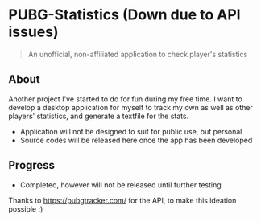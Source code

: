 # PUBG-Statistics (Down due to API issues)
> An unofficial, non-affiliated application to check player's statistics

## About
Another project I've started to do for fun during my free time. I want to develop a desktop application for myself to track my own
as well as other players' statistics, and generate a textfile for the stats.

* Application will not be designed to suit for public use, but personal
* Source codes will be released here once the app has been developed

## Progress
- Completed, however will not be released until further testing

Thanks to https://pubgtracker.com/ for the API, to make this ideation possible :)
